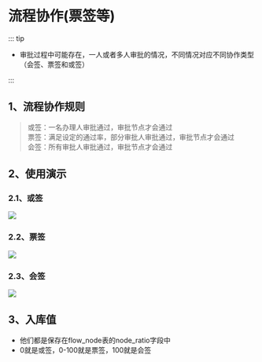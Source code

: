 # 流程协作(票签等)
<!-- @include: ../other/betweengg.md -->

::: tip 
- 审批过程中可能存在，一人或者多人审批的情况，不同情况对应不同协作类型（会签、票签和或签）

:::

## 1、流程协作规则
> 或签：一名办理人审批通过，审批节点才会通过  
> 票签：满足设定的通过率，部分审批人审批通过，审批节点才会通过  
> 会签：所有审批人审批通过，审批节点才会通过


## 2、使用演示
### 2.1、或签
<div><img src="https://foruda.gitee.com/images/1733192550833087867/e28c8a1c_2218307.png"/></div>

### 2.2、票签
<div><img src="https://foruda.gitee.com/images/1733192752351796936/ab226443_2218307.png"/></div>

### 2.3、会签
<div><img src="https://foruda.gitee.com/images/1733192611266477094/d5d920aa_2218307.png"/></div>


## 3、入库值
- 他们都是保存在flow_node表的node_ratio字段中  
- 0就是或签，0-100就是票签，100就是会签
